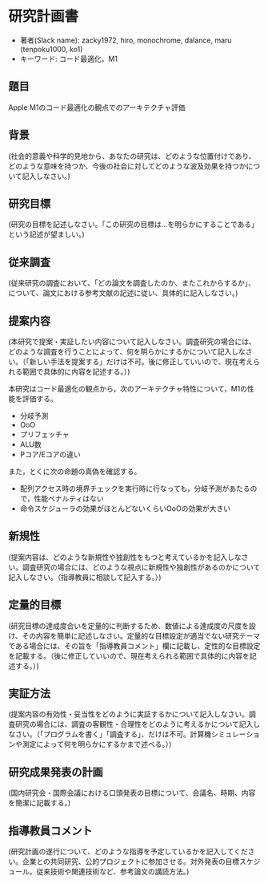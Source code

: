 # 研究計画書

* 著者(Slack name): zacky1972, hiro, monochrome, dalance, maru (tenpoku1000, ko1)
* キーワード: コード最適化，M1

## 題目

Apple M1のコード最適化の観点でのアーキテクチャ評価

## 背景

(社会的意義や科学的見地から、あなたの研究は、どのような位置付けであり、どのような意味を持つか、今後の社会に対してどのような波及効果を持つかについて記入しなさい。)

## 研究目標

(研究の目標を記述しなさい。「この研究の目標は...を明らかにすることである」という記述が望ましい。)

## 従来調査

(従来研究の調査において、「どの論文を調査したのか、またこれからするか」、について、論文における参考文献の記述に従い、具体的に記入しなさい。)

## 提案内容

(本研究で提案・実証したい内容について記入しなさい。調査研究の場合には、どのような調査を行うことによって、何を明らかにするかについて記入しなさい。（「新しい手法を提案する」だけは不可。後に修正していいので、現在考えられる範囲で具体的に内容を記述する。）)

本研究はコード最適化の観点から，次のアーキテクチャ特性について，M1の性能を評価する。

* 分岐予測
* OoO
* プリフェッチャ
* ALU数
* Pコア/Eコアの違い

また，とくに次の命題の真偽を確認する。

* 配列アクセス時の境界チェックを実行時に行なっても，分岐予測があたるので，性能ペナルティはない
* 命令スケジューラの効果がほとんどないくらいOoOの効果が大きい


## 新規性

(提案内容は、どのような新規性や独創性をもつと考えているかを記入しなさい。調査研究の場合には、どのような視点に新規性や独創性があるのかについて記入しなさい。（指導教員に相談して記入する。）)

## 定量的目標

(研究目標の達成度合いを定量的に判断するため、数値による達成度の尺度を設け、その内容を簡単に記述しなさい。定量的な目標設定が適当でない研究テーマである場合には、その旨を「指導教員コメント」欄に記載し、定性的な目標設定を記載する。（後に修正していいので、現在考えられる範囲で具体的に内容を記述する。）)

## 実証方法

(提案内容の有効性・妥当性をどのように実証するかについて記入しなさい。調査研究の場合には、調査の客観性・合理性をどのように考えるかについて記入しなさい。（「プログラムを書く」「調査する」、だけは不可。計算機シミュレーションや測定によって何を明らかにするかまで述べる。）)

## 研究成果発表の計画

(国内研究会・国際会議における口頭発表の目標について、会議名、時期、内容を簡潔に記載する。)

## 指導教員コメント

(研究計画の遂行について、どのような指導を予定しているかを記入してください。企業との共同研究、公的プロジェクトに参加させる。対外発表の目標スケジュール。従来技術や関連技術など、参考論文の講読方法。)


